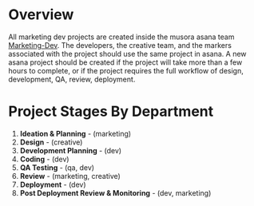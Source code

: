 # Overview

All marketing dev projects are created inside 
the musora asana team [Marketing-Dev](https://app.asana.com/0/1199995198037877/overview).
The developers, the creative team, and the markers associated with the project 
should use the same project in asana. A new asana project should be created if the project
will take more than a few hours to complete, or if the project requires the full workflow 
of design, development, QA, review, deployment.

# Project Stages By Department

1. **Ideation & Planning** - (marketing)
1. **Design** - (creative)
1. **Development Planning** - (dev)
1. **Coding** - (dev)
1. **QA Testing** - (qa, dev)
1. **Review** - (marketing, creative)
1. **Deployment** - (dev)
1. **Post Deployment Review & Monitoring** - (dev, marketing)